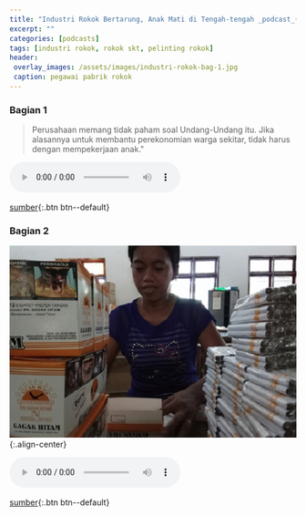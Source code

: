 ```yaml
---
title: "Industri Rokok Bertarung, Anak Mati di Tengah-tengah _podcast_{:.fa fa-podcast}"
excerpt: ""
categories: [podcasts]
tags: [industri rokok, rokok skt, pelinting rokok]
header:
 overlay_images: /assets/images/industri-rokok-bag-1.jpg
 caption: pegawai pabrik rokok
---
```

### Bagian 1

> Perusahaan memang tidak paham soal Undang-Undang itu. Jika alasannya untuk membantu perekonomian warga sekitar, tidak harus dengan mempekerjaan anak."

<audio controls>
<source src="/assets/podcasts/industri-rokok-bag-1.mp3" type="audio/mpeg" />
Your browser does not support the audio element.
</audio>

[sumber](https://prime.kbr.id/industri-rokok-bertarung-anak-mati-di-tengah-tengah){:.btn btn--default}

### Bagian 2

![Pabrik rokok Gagak Hitam](/assets/images/industri-rokok-bag-2.jpg){:.align-center}

<audio controls>
<source src="/assets/podcasts/industri-rokok-bag-2.mp3" type="audio/mpeg" />
Your browser does not support the audio element.
</audio>

[sumber](https://prime.kbr.id/industri-rokok-bertarung-anak-mati-di-tengah-tengah-part-2){:.btn btn--default}
